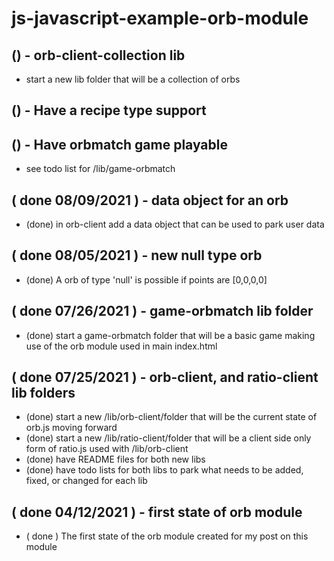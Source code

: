 # js-javascript-example-orb-module


## () - orb-client-collection lib
* start a new lib folder that will be a collection of orbs

## () - Have a recipe type support

## () - Have orbmatch game playable
* see todo list for /lib/game-orbmatch

## ( done 08/09/2021 ) - data object for an orb
* (done) in orb-client add a data object that can be used to park user data

## ( done 08/05/2021 ) - new null type orb
* (done) A orb of type 'null' is possible if points are [0,0,0,0]

## ( done 07/26/2021 ) - game-orbmatch lib folder
* (done) start a game-orbmatch folder that will be a basic game making use of the orb module used in main index.html

## ( done 07/25/2021 ) - orb-client, and ratio-client lib folders
* (done) start a new /lib/orb-client/folder that will be the current state of orb.js moving forward
* (done) start a new /lib/ratio-client/folder that will be a client side only form of ratio.js used with /lib/orb-client
* (done) have README files for both new libs
* (done) have todo lists for both libs to park what needs to be added, fixed, or changed for each lib

## ( done 04/12/2021 ) - first state of orb module
* ( done ) The first state of the orb module created for my post on this module